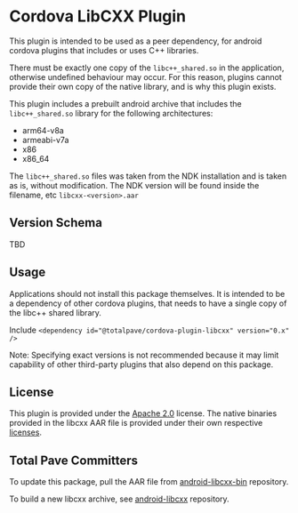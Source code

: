 
Cordova LibCXX Plugin
=========================

This plugin is intended to be used as a peer dependency, for android cordova plugins that includes or uses C++ libraries.

There must be exactly one copy of the `libc++_shared.so` in the application, otherwise undefined behaviour may occur. For this reason, plugins cannot provide their own copy of the native library, and is why this plugin exists.

This plugin includes a prebuilt android archive that includes the `libc++_shared.so` library for the following architectures:

- arm64-v8a
- armeabi-v7a
- x86
- x86_64

The `libc++_shared.so` files was taken from the NDK installation and is taken as is, without modification. The NDK version will be found inside the filename, etc `libcxx-<version>.aar`

## Version Schema

TBD

## Usage

Applications should not install this package themselves. It is intended to be a dependency of other cordova plugins, that needs to have
a single copy of the libc++ shared library.

Include `<dependency id="@totalpave/cordova-plugin-libcxx" version="0.x" />`

Note: Specifying exact versions is not recommended because it may limit capability of other third-party plugins that also depend on this package.

## License

This plugin is provided under the [Apache 2.0](./LICENSE) license. The native binaries provided in the libcxx AAR file is provided under their own respective [licenses](https://github.com/totalpaveinc/android-libcxx/blob/master/LICENSE).

## Total Pave Committers

To update this package, pull the AAR file from [android-libcxx-bin](https://github.com/totalpaveinc/android-libcxx-bin) repository.

To build a new libcxx archive, see [android-libcxx](https://github.com/totalpaveinc/android-libcxx) repository.
